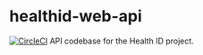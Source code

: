 # healthid-web-api
[![CircleCI](https://circleci.com/gh/bryanmezue/healthid-web-api.svg?style=svg&circle-token=fb99579bc192c2279835e181c7d81737f1d648a7)](https://circleci.com/gh/bryanmezue/healthid-web-api)
API codebase for the Health ID project.